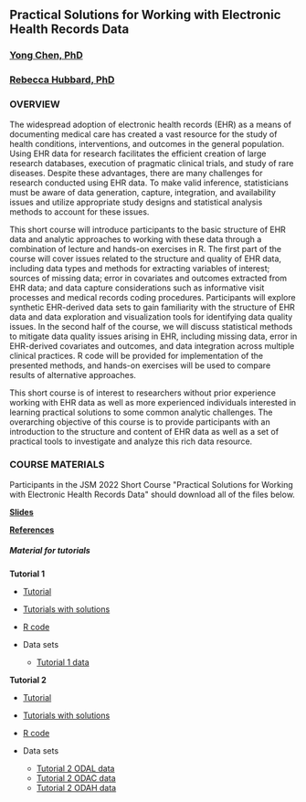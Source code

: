 ## Practical Solutions for Working with Electronic Health Records Data
### [Yong Chen, PhD](https://penncil.med.upenn.edu)
### [Rebecca Hubbard, PhD](https://www.med.upenn.edu/ehr-stats)

### OVERVIEW

The widespread adoption of electronic health records (EHR) as a means of documenting medical care has created a vast resource for the study of health conditions, interventions, and outcomes in the general population. Using EHR data for research facilitates the efficient creation of large research databases, execution of pragmatic clinical trials, and study of rare diseases. Despite these advantages, there are many challenges for research conducted using EHR data. To make valid inference, statisticians must be aware of data generation, capture, integration, and availability issues and utilize appropriate study designs and statistical analysis methods to account for these issues. 

This short course will introduce participants to the basic structure of EHR data and analytic approaches to working with these data through a combination of lecture and hands-on exercises in R. The first part of the course will cover issues related to the structure and quality of EHR data, including data types and methods for extracting variables of interest; sources of missing data; error in covariates and outcomes extracted from EHR data; and data capture considerations such as informative visit processes and medical records coding procedures. Participants will explore synthetic EHR-derived data sets to gain familiarity with the structure of EHR data and data exploration and visualization tools for identifying data quality issues. In the second half of the course, we will discuss statistical methods to mitigate data quality issues arising in EHR, including missing data, error in EHR-derived covariates and outcomes, and data integration across multiple clinical practices. R code will be provided for implementation of the presented methods, and hands-on exercises will be used to compare results of alternative approaches. 

This short course is of interest to researchers without prior experience working with EHR data as well as more experienced individuals interested in learning practical solutions to some common analytic challenges. The overarching objective of this course is to provide participants with an introduction to the structure and content of EHR data as well as a set of practical tools to investigate and analyze this rich data resource.
### COURSE MATERIALS


Participants in the JSM 2022 Short Course "Practical Solutions for Working with Electronic Health Records Data" should download all of the files below.

**[Slides](JSM_Short_Course_2022.pdf)**

**[References](JSM_Short_Course_References.pdf)**

##### Material for tutorials

**Tutorial 1**

* [Tutorial](JSM_ShortCourse_Tutorial1.html)

* [Tutorials with solutions](JSM_ShortCourse_Tutorial1_Solutions.html)

* [R code](JSM_ShortCourse_Tutorial1_Code.R)

* Data sets
  * [Tutorial 1 data](/data/tutorial1.csv) 

**Tutorial 2**

* [Tutorial](JSM_ShortCourse_Tutorial2.html)

* [Tutorials with solutions](JSM_ShortCourse_Tutorial2_Solutions.html)

* [R code](JSM_ShortCourse_Tutorial2_Code.R)

* Data sets
  * [Tutorial 2 ODAL data](/data/case3_ODAL.csv) 
  * [Tutorial 2 ODAC data](/data/case3_ODAC.csv)
  * [Tutorial 2 ODAH data](/data/case3_ODAH.csv)
